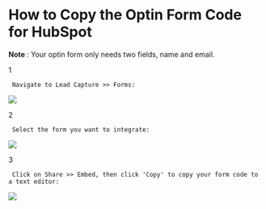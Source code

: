 # How to Copy the Optin Form Code for HubSpot

**Note** : Your optin form only needs two fields, name and email.

1

```text
 Navigate to Lead Capture >> Forms: 
```

![](https://d33v4339jhl8k0.cloudfront.net/docs/assets/53974d6ce4b0c76107b109d1/images/5b3408732c7d3a0fa9a38782/file-%20BqEthY72ai.png)

2

```text
 Select the form you want to integrate: 
```

![](https://d33v4339jhl8k0.cloudfront.net/docs/assets/53974d6ce4b0c76107b109d1/images/5b3409062c7d3a0fa9a38788/file-%20ZuhMq3FJ9y.png)

3

```text
 Click on Share >> Embed, then click 'Copy' to copy your form code to a text editor:
```

![](https://d33v4339jhl8k0.cloudfront.net/docs/assets/53974d6ce4b0c76107b109d1/images/5b34097b0428630abc0b7ac4/file-%20GMmNlofmrl.png)

